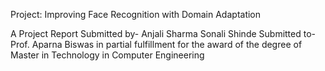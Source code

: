 Project: Improving Face Recognition with Domain Adaptation


A Project Report
Submitted by-
Anjali Sharma
Sonali Shinde
Submitted to-
Prof. Aparna Biswas
in partial fulfillment for the award of the degree of Master in Technology in Computer Engineering
